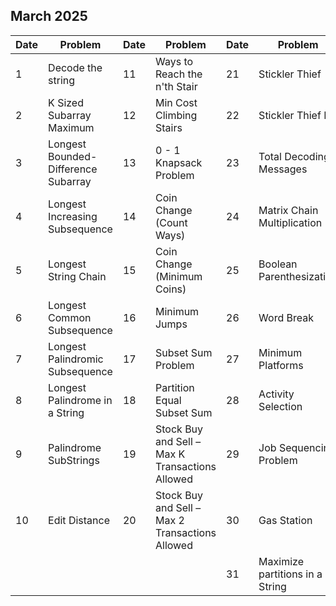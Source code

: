 ## March 2025

| Date | Problem                             | Date | Problem                                         | Date | Problem                         |
| ---- | ----------------------------------- | ---- | ----------------------------------------------- | ---- | ------------------------------- |
| 1    | Decode the string                   | 11   | Ways to Reach the n'th Stair                    | 21   | Stickler Thief                  |
| 2    | K Sized Subarray Maximum            | 12   | Min Cost Climbing Stairs                        | 22   | Stickler Thief II               |
| 3    | Longest Bounded-Difference Subarray | 13   | 0 - 1 Knapsack Problem                          | 23   | Total Decoding Messages         |
| 4    | Longest Increasing Subsequence      | 14   | Coin Change (Count Ways)                        | 24   | Matrix Chain Multiplication     |
| 5    | Longest String Chain                | 15   | Coin Change (Minimum Coins)                     | 25   | Boolean Parenthesization        |
| 6    | Longest Common Subsequence          | 16   | Minimum Jumps                                   | 26   | Word Break                      |
| 7    | Longest Palindromic Subsequence     | 17   | Subset Sum Problem                              | 27   | Minimum Platforms               |
| 8    | Longest Palindrome in a String      | 18   | Partition Equal Subset Sum                      | 28   | Activity Selection              |
| 9    | Palindrome SubStrings               | 19   | Stock Buy and Sell – Max K Transactions Allowed | 29   | Job Sequencing Problem          |
| 10   | Edit Distance                       | 20   | Stock Buy and Sell – Max 2 Transactions Allowed | 30   | Gas Station                     |
|      |                                     |      |                                                 | 31   | Maximize partitions in a String |
